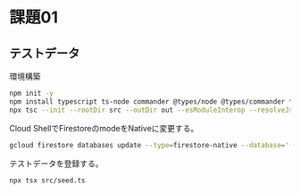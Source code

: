 # 課題01

## テストデータ

環境構築

```sh
npm init -y
npm install typescript ts-node commander @types/node @types/commander firebase-admin
npx tsc --init --rootDir src --outDir out --esModuleInterop --resolveJsonModule --lib es6,dom --module commonjs
```

Cloud ShellでFirestoreのmodeをNativeに変更する。

```sh
gcloud firestore databases update --type=firestore-native --database='(default)'
```

テストデータを登録する。

```sh
npx tsx src/seed.ts 
```
